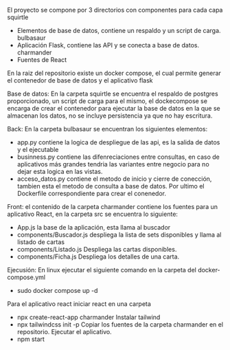 
El proyecto se compone por 3 directorios con componentes para cada capa
squirtle
- Elementos de base de datos, contiene un respaldo y un script de carga.
bulbasaur
- Aplicación Flask, contiene las API y se conecta a base de datos.
charmander
- Fuentes de React

En la raiz del repositorio existe un docker compose, el cual permite generar el contenedor de base de datos y el aplicativo flask

Base de datos:
En la carpeta squirtle se encuentra el respaldo de postgres proporcionado, un script de carga para el mismo, el dockecompose se encarga de crear el contenedor para ejecutar la base de datos en la que se almacenan los datos, no se incluye persistencia ya que no hay escritura.

Back:
En la carpeta bulbasaur se encuentran los siguientes elementos:
- app.py contiene la logica de despliegue de las api, es la salida de datos y el ejecutable
- businness.py contiene las difenreciaciones entre consultas, en caso de aplicativos más grandes tendria las variantes entre negocio para no dejar esta logica en las vistas.
- acceso_datos.py contiene el metodo de inicio y cierre de conección, tambien esta el metodo de consulta a base de datos.
Por ultimo el Dockerfile correspondiente para crear el conenedor.

Front:
el contenido de la carpeta charmander contiene los fuentes para un aplicativo React, en la carpeta src se encuentra lo siguiente:
- App.js la base de la aplicación, esta llama al buscador
- components/Buscador.js despliega la lista de sets disponibles y llama al listado de cartas
- components/Listado.js Despliega las cartas disponibles.
- components/Ficha.js Despliega los detalles de una carta.

Ejecusión:
En linux ejecutar el siguiente comando en la carpeta del docker-compose.yml
- sudo docker compose up -d

Para el aplicativo react iniciar react en una carpeta
- npx create-react-app charmander
Instalar tailwind
- npx tailwindcss init -p
Copiar los fuentes de la carpeta charmander en el repositorio.
Ejecutar el aplicativo.
- npm start


